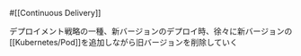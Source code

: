#[[Continuous Delivery]]

デプロイメント戦略の一種、新バージョンのデプロイ時、徐々に新バージョンの[[Kubernetes/Pod]]を追加しながら旧バージョンを削除していく